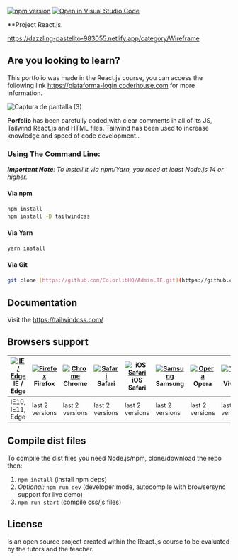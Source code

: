 
[![npm version](https://img.shields.io/npm/v/admin-lte/latest.svg)](https://www.npmjs.com/package/admin-lte)
[![Open in Visual Studio Code](https://open.vscode.dev/badges/open-in-vscode.svg)](https://open.vscode.dev/ColorlibHQ/AdminLTE)

**Project React.js.

https://dazzling-pastelito-983055.netlify.app/category/Wireframe

## Are you looking to learn?

This portfolio was made in the React.js course, you can access the following link <https://plataforma-login.coderhouse.com> for more information.

![Captura de pantalla (3)](https://user-images.githubusercontent.com/89709211/223497231-195c744d-a115-4cc6-81f3-c63728aaf5c0.png "Porfolio Presentation")

**Porfolio** has been carefully coded with clear comments in all of its JS, Tailwind React.js and HTML files.
Tailwind has been used to increase knowledge and speed of code development..


### Using The Command Line:
_**Important Note**: To install it via npm/Yarn, you need at least Node.js 14 or higher._
#### Via npm
```bash
npm install
npm install -D tailwindcss
```
#### Via Yarn
```bash
yarn install
```
#### Via Git
```bash
git clone [https://github.com/ColorlibHQ/AdminLTE.git](https://github.com/Aguilar1998/PreEntrega2-Aguilar-React.git)
```


## Documentation

Visit the https://tailwindcss.com/ 

## Browsers support

| [<img src="https://raw.githubusercontent.com/alrra/browser-logos/master/src/edge/edge_48x48.png" alt="IE / Edge" width="24px" height="24px" />](http://godban.github.io/browsers-support-badges/)<br/>IE / Edge | [<img src="https://raw.githubusercontent.com/alrra/browser-logos/master/src/firefox/firefox_48x48.png" alt="Firefox" width="24px" height="24px" />](http://godban.github.io/browsers-support-badges/)<br/>Firefox | [<img src="https://raw.githubusercontent.com/alrra/browser-logos/master/src/chrome/chrome_48x48.png" alt="Chrome" width="24px" height="24px" />](http://godban.github.io/browsers-support-badges/)<br/>Chrome | [<img src="https://raw.githubusercontent.com/alrra/browser-logos/master/src/safari/safari_48x48.png" alt="Safari" width="24px" height="24px" />](http://godban.github.io/browsers-support-badges/)<br/>Safari | [<img src="https://raw.githubusercontent.com/alrra/browser-logos/master/src/safari-ios/safari-ios_48x48.png" alt="iOS Safari" width="24px" height="24px" />](http://godban.github.io/browsers-support-badges/)<br/>iOS Safari | [<img src="https://raw.githubusercontent.com/alrra/browser-logos/master/src/samsung-internet/samsung-internet_48x48.png" alt="Samsung" width="24px" height="24px" />](http://godban.github.io/browsers-support-badges/)<br/>Samsung | [<img src="https://raw.githubusercontent.com/alrra/browser-logos/master/src/opera/opera_48x48.png" alt="Opera" width="24px" height="24px" />](http://godban.github.io/browsers-support-badges/)<br/>Opera | [<img src="https://raw.githubusercontent.com/alrra/browser-logos/master/src/vivaldi/vivaldi_48x48.png" alt="Vivaldi" width="24px" height="24px" />](http://godban.github.io/browsers-support-badges/)<br/>Vivaldi | [<img src="https://raw.githubusercontent.com/alrra/browser-logos/master/src/electron/electron_48x48.png" alt="Electron" width="24px" height="24px" />](http://godban.github.io/browsers-support-badges/)<br/>Electron |
| --------- | --------- | --------- | --------- | --------- | --------- | --------- | --------- | --------- |
| IE10, IE11, Edge| last 2 versions| last 2 versions| last 2 versions| last 2 versions| last 2 versions| last 2 versions| last 2 versions| last 2 versions


## Compile dist files

To compile the dist files you need Node.js/npm, clone/download the repo then:

1. `npm install` (install npm deps)
2. _Optional:_ `npm run dev` (developer mode, autocompile with browsersync support for live demo)
3. `npm run start` (compile css/js files)


## License

Is an open source project created within the React.js course to be evaluated by the tutors and the teacher.
